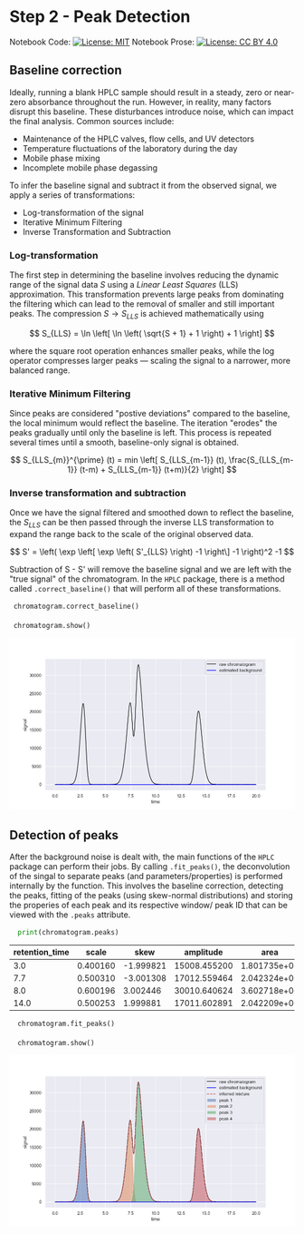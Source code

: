 <script type="text/javascript" id="MathJax-script" async
  src="https://cdn.jsdelivr.net/npm/mathjax@3/es5/tex-mml-chtml.js">
</script>

# Step 2 - Peak Detection

Notebook Code: [![License: MIT](https://img.shields.io/badge/License-GPLv3-blue.svg)](https://www.gnu.org/licenses/gpl-3.0) Notebook Prose: [![License: CC BY 4.0](https://img.shields.io/badge/License-CC_BY_4.0-lightgrey.svg)](https://creativecommons.org/licenses/by/4.0/)

## Baseline correction

Ideally, running a blank HPLC sample should result in a steady, zero or near-zero absorbance throughout the run. However, in reality, many factors disrupt this baseline. These disturbances introduce noise, which can impact the final analysis. Common sources include:

 -  Maintenance of the HPLC valves, flow cells, and UV detectors
 -  Temperature fluctuations of the laboratory during the day
 -  Mobile phase mixing
 -  Incomplete mobile phase degassing

To infer the baseline signal and subtract it from the observed signal, we apply a series of transformations:

- Log-transformation of the signal
- Iterative Minimum Filtering
- Inverse Transformation and Subtraction

### Log-transformation 

The first step in determining the baseline involves reducing the dynamic range of the signal data *S* using a _Linear Least Squares_ (LLS) approximation. This transformation prevents large peaks from dominating the filtering which can lead to the removal of smaller and still important peaks. The compression  $S \rightarrow S_{LLS}$ is achieved mathematically using 

$$
S_{LLS} = \ln \left[ \ln \left( \sqrt{S + 1} + 1 \right) + 1 \right]
$$

where the square root operation enhances smaller peaks, while the log operator compresses larger peaks — scaling the signal to a narrower, more balanced range.

### Iterative Minimum Filtering

Since peaks are considered "postive deviations" compared to the baseline, the local minimum would reflect the baseline. The iteration "erodes" the peaks gradually until only the baseline is left. This process is repeated several times until a smooth, baseline-only signal is obtained.

$$
S_{LLS_{m}}^{\prime} (t) = min \left[ S_{LLS_{m-1}} (t), \frac{S_{LLS_{m-1}} (t-m) + S_{LLS_{m-1}} (t+m)}{2} \right]
$$

### Inverse transformation and subtraction

Once we have the signal filtered and smoothed down to reflect the baseline, the $S_{LLS}$ can be then passed through the inverse LLS transformation to expand the range back to the scale of the original observed data.

$$
S' = \left( \exp \left[ \exp \left( S'_{LLS} \right) -1 \right\] -1 \right)^2 -1
$$

Subtraction of S - S' will remove the baseline signal and we are left with the "true signal" of the chromatogram. In the `HPLC` package, there is a method called `.correct_baseline()` that will perform all of these transformations.

```python
 chromatogram.correct_baseline()

 chromatogram.show()
```

![](https://raw.githubusercontent.com/pcichowicz/HPLC/main/doc/plots/Chrom_baseline.png)


## Detection of peaks

After the background noise is dealt with, the main functions of the `HPLC` package can perform their jobs. By calling `.fit_peaks()`, the deconvolution of the singal to separate peaks (and parameters/properties) is performed internally by the function. This involves the baseline correction, detecting the peaks, fitting of the peaks (using skew-normal distributions) and storing the properies of each peak and its respective window/ peak ID that can be viewed with the `.peaks` attribute.

```python
  print(chromatogram.peaks)
```
| retention_time | scale     | skew      | amplitude    | area         | signal_maximum | peak_id |
|----------------|-----------|-----------|--------------|--------------|----------------|---------|
| 3.0            | 0.400160  | -1.999821 | 15008.455200 | 1.801735e+06 | 22242.892379   | 1       |
| 7.7            | 0.500310  | -3.001308 | 17012.559464 | 2.042324e+06 | 22371.019867   | 2       |
| 8.0            | 0.600196  | 3.002446  | 30010.640624 | 3.602718e+06 | 32896.019777   | 3       |
| 14.0           | 0.500253  | 1.999881  | 17011.602891 | 2.042209e+06 | 20167.152113   | 4       |

```python
  chromatogram.fit_peaks()

  chromatogram.show()
```

![](https://raw.githubusercontent.com/pcichowicz/HPLC/main/doc/plots/Chrom_fitpeaks.png)



